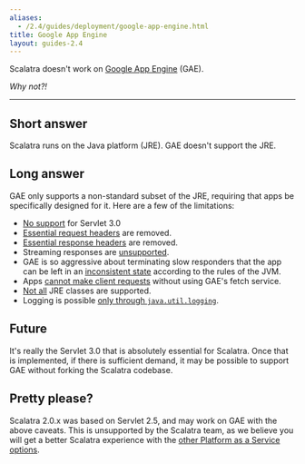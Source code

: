 ```yaml
---
aliases:
  - /2.4/guides/deployment/google-app-engine.html
title: Google App Engine
layout: guides-2.4
---
```


Scalatra doesn't work on [Google App Engine](https://developers.google.com/appengine/)
(GAE).

*Why not?!*

----

## Short answer ##
Scalatra runs on the Java platform (JRE). GAE doesn't support the JRE.

## Long answer ##
GAE only supports a non-standard subset of the JRE, requiring that apps be specifically
designed for it.
Here are a few of the limitations:

- [No support](https://developers.google.com/appengine/docs/features#Roadmap_Features) for Servlet 3.0
- [Essential request headers](https://developers.google.com/appengine/docs/java/runtime#Request_Headers) are removed.
- [Essential response headers](https://developers.google.com/appengine/docs/java/runtime#Responses) are removed.
- Streaming responses are [unsupported](https://developers.google.com/appengine/docs/java/runtime#Responses).
- GAE is so aggressive about terminating slow responders that the app can be left in
an [inconsistent state](https://developers.google.com/appengine/docs/java/runtime#The_Request_Timer) according to the rules of the JVM.
- Apps [cannot make client requests](https://developers.google.com/appengine/docs/java/runtime#The_Sandbox) without using GAE's fetch service.
- [Not all](https://developers.google.com/appengine/docs/java/jrewhitelist) JRE classes are supported.
- Logging is possible [only through `java.util.logging`](https://developers.google.com/appengine/docs/java/runtime#Logging).

## Future ##
It's really the Servlet 3.0 that is absolutely essential for Scalatra.
Once that is implemented, if there is sufficient demand, it may be possible to support
GAE without forking the Scalatra codebase.

## Pretty please? ##

Scalatra 2.0.x was based on Servlet 2.5, and may work on GAE with the above
caveats.  This is unsupported by the Scalatra team, as we believe you will get
a better Scalatra experience with the [other Platform as a Service
options](index.html).
